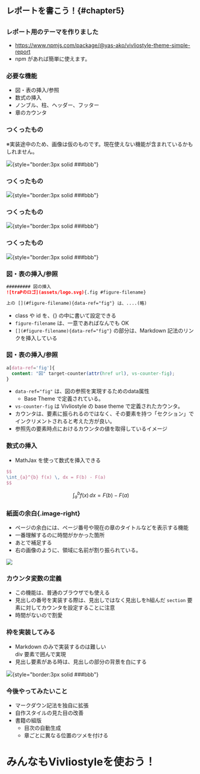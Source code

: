 ## レポートを書こう！{#chapter5}

##

### レポート用のテーマを作りました

- https://www.npmjs.com/package/@yas-ako/vivliostyle-theme-simple-report
- npm があれば簡単に使えます。

### 必要な機能
- 図・表の挿入/参照
- 数式の挿入
- ノンブル、柱、ヘッダー、フッター
- 章のカウンタ

### つくったもの

※実装途中のため、画像は仮のものです。現在使えない機能が含まれているかもしれません。

![](./../assets/report-sample/report-sample_01.jpg){style="border:3px solid ###bbb"}

### つくったもの

![](./../assets/report-sample/report-sample_02.jpg){style="border:3px solid ###bbb"}

### つくったもの

![](./../assets/report-sample/report-sample_03.jpg){style="border:3px solid ###bbb"}

### つくったもの

![](./../assets/report-sample/report-sample_04.jpg){style="border:3px solid ###bbb"}

### 図・表の挿入/参照

```md title=sample.md
######### 図の挿入
![traPのロゴ](assets/logo.svg){.fig #figure-filename}

上の [](#figure-filename){data-ref="fig"} は、....(略)
```

- class や id を、{} の中に書いて設定できる
- `figure-filename` は、一意であればなんでも OK
- `[](#figure-filename){data-ref="fig"}` の部分は、Markdown 記法のリンクを挿入している

### 図・表の挿入/参照


```css title=BaseThemeのCSSファイル
a[data-ref='fig']{
  content: "図" target-counter(attr(href url), vs-counter-fig);
}
```

- `data-ref="fig"` は、図の参照を実現するためのdata属性
  - Base Theme で定義されている。
- `vs-counter-fig` は Vivliostyle の base theme で定義されたカウンタ。
- カウンタは、要素に振られるのではなく、その要素を持つ「セクション」でインクリメントされると考えた方が良い。
- 参照先の要素時点におけるカウンタの値を取得しているイメージ

### 数式の挿入

- MathJax を使って数式を挿入できる

```tex
$$
\int_{a}^{b} f(x) \, dx = F(b) - F(a)
$$
```

<div class="vertical-container" style="border: 3px solid ###bbb;">

$$
\int_{a}^{b} f(x) \, dx = F(b) - F(a)
$$

</div>

### 紙面の余白{.image-right}

- ページの余白には、ページ番号や現在の章のタイトルなどを表示する機能
- 一番理解するのに時間がかかった箇所
- あとで補足する
- 右の画像のように、領域に名前が割り振られている。

<!-- ### 紙面の余白 -->

![](./../assets/report-sample/css-paged-media-test.jpg)

### カウンタ変数の定義

- この機能は、普通のブラウザでも使える
- 見出しの番号を実装する際は、見出しではなく見出しをh組んだ `section` 要素に対してカウンタを設定することに注意
- 時間がないので割愛


### 枠を実装してみる

- Markdown のみで実装するのは難しい  
  div 要素で囲んで実現
- 見出し要素がある時は、見出しの部分の背景を白にする

![](./../assets/report-sample/report-sample_03.jpg){style="border:3px solid ###bbb"}


### 今後やってみたいこと

- マークダウン記法を独自に拡張
- 自作スタイルの見た目の改善
- 書籍の組版
  - 目次の自動生成
  - 章ごとに異なる位置のツメを付ける


# みんなもVivliostyleを使おう！

#